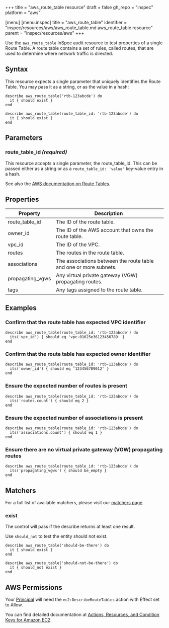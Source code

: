 +++
title = "aws_route_table resource"
draft = false
gh_repo = "inspec"
platform = "aws"

[menu]
  [menu.inspec]
    title = "aws_route_table"
    identifier = "inspec/resources/aws/aws_route_table.md aws_route_table resource"
    parent = "inspec/resources/aws"
+++

Use the `aws_route_table` InSpec audit resource to test properties of a single Route Table. A route table contains a set of rules, called routes, that are used to determine where network traffic is directed.

## Syntax

This resource expects a single parameter that uniquely identifies the Route Table. You may pass it as a string, or as the value in a hash:

    describe aws_route_table('rtb-123abcde') do
      it { should exist }
    end

    describe aws_route_table(route_table_id: 'rtb-123abcde') do
      it { should exist }
    end

## Parameters

### route_table_id _(required)_

This resource accepts a single parameter, the route_table_id.
This can be passed either as a string or as a `route_table_id: 'value'` key-value entry in a hash.

See also the [AWS documentation on Route Tables](https://docs.aws.amazon.com/vpc/latest/userguide/VPC_Route_Tables.html).

## Properties

| Property         | Description                                                       |
| ---------------- | ----------------------------------------------------------------- |
| route_table_id   | The ID of the route table.                                        |
| owner_id         | The ID of the AWS account that owns the route table.              |
| vpc_id           | The ID of the VPC.                                                |
| routes           | The routes in the route table.                                    |
| associations     | The associations between the route table and one or more subnets. |
| propagating_vgws | Any virtual private gateway (VGW) propagating routes.             |
| tags             | Any tags assigned to the route table.                             |

## Examples

### Confirm that the route table has expected VPC identifier

    describe aws_route_table(route_table_id: 'rtb-123abcde') do
      its('vpc_id') { should eq 'vpc-01625e36123456789' }
    end

### Confirm that the route table has expected owner identifier

    describe aws_route_table(route_table_id: 'rtb-123abcde') do
      its('owner_id') { should eq '123456789012' }
    end

### Ensure the expected number of routes is present

    describe aws_route_table(route_table_id: 'rtb-123abcde') do
      its('routes.count') { should eq 2 }
    end

### Ensure the expected number of associations is present

    describe aws_route_table(route_table_id: 'rtb-123abcde') do
      its('associations.count') { should eq 1 }
    end

### Ensure there are no virtual private gateway (VGW) propagating routes

    describe aws_route_table(route_table_id: 'rtb-123abcde') do
      its('propagating_vgws') { should be_empty }
    end

## Matchers

For a full list of available matchers, please visit our [matchers page](/inspec/matchers/).

### exist

The control will pass if the describe returns at least one result.

Use `should_not` to test the entity should not exist.

    describe aws_route_table('should-be-there') do
      it { should exist }
    end

    describe aws_route_table('should-not-be-there') do
      it { should_not exist }
    end

## AWS Permissions

Your [Principal](https://docs.aws.amazon.com/IAM/latest/UserGuide/intro-structure.html#intro-structure-principal) will need the `ec2:DescribeRouteTables` action with Effect set to Allow.

You can find detailed documentation at [Actions, Resources, and Condition Keys for Amazon EC2](https://docs.aws.amazon.com/IAM/latest/UserGuide/list_amazonec2.html).
